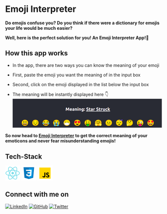 # Emoji Interpreter

**Do emojis confuse you? Do you think if there were a dictionary for emojis your life would be much easier?**

**Well, here is the perfect solution for you! An Emoji Interpreter App!🥳**

## How this app works

* In the app, there are two ways you can know the meaning of your emoji

* First, paste the emoji you want the meaning of in the input box

* Second, click on the emoji displayed in the list below the input box

* The meaning will be instantly displayed here 👇
![meaning displayed here](./public/readme-images/meaning-displyed.png)

**So now head to [Emoji Interpreter](https://emoticons-interpreter-app.netlify.app/) to get the correct meaning of your emoticons and never fear misunderstanding emojis!**

## Tech-Stack
![React logo](./public/readme-images/react.png) ![CSS logo](./public/readme-images/css3.png) ![JavaScript logo](./public/readme-images/javascript.png)
<br>

## Connect with me on

[![LinkedIn](	https://img.shields.io/badge/LINKEDIN-10?logo=linkedin&color=blue)](https://www.linkedin.com/in/shraddha-1402/)
[![GitHub](	https://img.shields.io/badge/GITHUB-10?logo=github&color=black)](https://github.com/shraddha-1402)
[![Twitter](	https://img.shields.io/badge/TWITTER-10?logo=twitter&logoColor=white&color=blue)](https://twitter.com/ShraddhaGupta08)
 